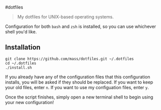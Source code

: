 #dotfiles

> My dotfiles for UNIX-based operating systems.

Configuration for both `bash` and `zsh` is installed, so you can use whichever shell you'd like.

## Installation

```
git clone https://github.com/mass/dotfiles.git ~/.dotfiles
cd ~/.dotfiles
./install.sh
```

If you already have any of the configuration files that this configuration installs, you will be asked if they should be replaced. If you want to keep your old files, enter `n`. If you want to use my configuation files, enter `y`.

Once the script finishes, simply open a new terminal shell to begin using your new configuration!

